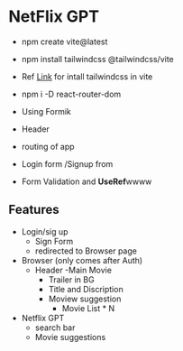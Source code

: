 # NetFlix GPT 

- npm create vite@latest
- npm install tailwindcss @tailwindcss/vite 
- Ref [Link](https://tailwindcss.com/docs/installation/using-vite) for intall tailwindcss in vite 
- npm i -D react-router-dom
- Using Formik

- Header
- routing of app
- Login form /Signup from
- Form Validation and **UseRef**wwww


## Features
- Login/sig up 
    - Sign Form
    - redirected to  Browser page 
- Browser (only comes after Auth)
    - Header
    -Main Movie
        - Trailer in BG
        - Title and Discription
        - Moview suggestion
            - Movie List * N
- Netflix GPT
    - search bar
    -  Movie suggestions
